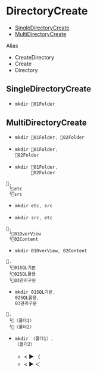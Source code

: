 # DirectoryCreate
- [SingleDirectoryCreate](#singledirectorycreate)
- [MultiDirectoryCreate](#multidirectorycreate)

Alias
- CreateDirectory
- Create
- Directory
## SingleDirectoryCreate
- ```ps1
  mkdir 📁01Folder
  ```
## MultiDirectoryCreate
- ```ps1
  mkdir 📁01Folder, 📁02Folder
  ```
- ```ps1
  mkdir 📁01Folder, 
  📁02Folder
  ```
- ```ps1
  mkdir 📁01Folder, 
        📁02Folder
  ```


```
📌.
 └📁etc
 └📁src
```
- ```ps1
  mkdir etc, src
  ```
- ```ps1
  mkdir src, etc
  ```

  
```
📌.
 └📁01OverView
 └📁02Content
```
- ```ps1
  mkdir 01OverView, 02Content
  ```


```
📌.
 └📁01SQL기본
 └📁02SQL활용
 └📁03관리구문
```
- ```ps1
  mkdir 01SQL기본, 
  02SQL활용,
  03관리구문
  ```


```
📌.
 └📁〈폴더1〉
 └📁〈폴더2〉
```
- ```ps1
  mkdir 〈폴더1〉, 
  〈폴더2〉
  ```
  - < ▶️ 〈   
  - < ▶️ ＜

